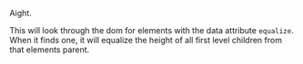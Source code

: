 Aight. 

This will look through the dom for elements with the data attribute `equalize`. When it finds one, it will equalize the height of all first level children from that elements parent.
